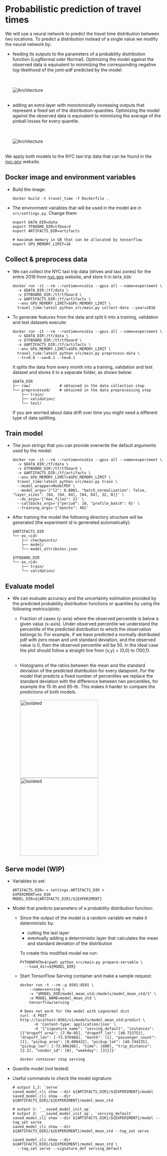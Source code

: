 # Probabilistic prediction of travel times

We will use a neural network to predict the travel time distribution between two locations. To predict a
distribution instead of a single value we modify the neural network by:

- feeding its outputs to the parameters of a probability distribution function (LogNormal oder Normal). Optimizing the
  model against the observed data is equivalent to minimizing the corresponding negative log-likelihood of the joint-pdf
  predicted by the model.

  <br><br>![Architecture](figs/nn_normal.png)<br><br>

- adding an extra layer with monotonically increasing outputs that represent a fixed set of the distribution-quantiles.
  Optimizing the model against the observed data is equivalent to minimizing the average of the pinball losses for every
  quantile.

  <br><br>![Architecture](figs/nn_iqf.png)<br><br>

We apply both models to the NYC taxi trip data that can be found
in the [nyc.gov](https://www1.nyc.gov/site/tlc/about/tlc-trip-record-data.page) website.

## Docker image and environment variables

- Build the image:
  ```shell
  docker build -t travel_time -f Dockerfile .
  ```

- The environment variables that will be used in the model are in `src/settings.py`. Change them:
  ```shell
  export DATA_DIR=data
  export TFBOARD_DIR=tfboard
  export ARTIFACTS_DIR=artifacts
  
  # maximum memory in GB that can be allocated by tensorflow
  export GPU_MEMORY_LIMIT=16
  ```

## Collect & preprocess data

- We can collect the NYC taxi trip data (drives and taxi zones) for the entire 2016
  from [nyc.gov](https://www1.nyc.gov/site/tlc/about/tlc-trip-record-data.page) website, and store it in `DATA_DIR`:
  ```shell
  docker run -it --rm --runtime=nvidia --gpus all --name=experiment \
    -v $DATA_DIR:/tf/data \
    -v $TFBOARD_DIR:/tf/tfboard \
    -v $ARTIFACTS_DIR:/tf/artifacts \
    --env GPU_MEMORY_LIMIT=$GPU_MEMORY_LIMIT \
    travel_time:latest python src/main.py collect-data --year=2016
  ```

- To generate features from the data and split it into a training, validation and test datasets execute:
  ```shell
  docker run -it --rm --runtime=nvidia --gpus all --name=experiment \
    -v $DATA_DIR:/tf/data \
    -v $TFBOARD_DIR:/tf/tfboard \
    -v $ARTIFACTS_DIR:/tf/artifacts \
    --env GPU_MEMORY_LIMIT=$GPU_MEMORY_LIMIT \
    travel_time:latest python src/main.py preprocess-data \
    --tr=0.8 --va=0.1 --te=0.1
  ```
  It splits the data from every month into a training, validation and test dataset and stores it in a separate folder,
  as shown below:

  ```shell
  $DATA_DIR
  ├── raw/             # obtained in the data collection step
  └── preprocessed/    # obtained in the data preprocessing step
      ├── train/
      ├── validation/
      └── test/
  ```
  If you are worried about data drift over time you might need a different type of data splitting.

## Train model

- The json strings that you can provide overwrite the default arguments used by the model:
  ```shell
  docker run -it --rm --runtime=nvidia --gpus all --name=experiment \
    -v $DATA_DIR:/tf/data \
    -v $TFBOARD_DIR:/tf/tfboard \
    -v $ARTIFACTS_DIR:/tf/artifacts \
    --env GPU_MEMORY_LIMIT=$GPU_MEMORY_LIMIT \
    travel_time:latest python src/main.py train \
    --model_wrapper=ModelPDF \
    --model_args='{"l2": 0.0001, "batch_normalization": false, "layer_sizes": [64, [64, 64], [64, 64], 32, 8]}' \
    --ds_args='{"max_files": 2}' \
    --callbacks_args='{"period": 10, "profile_batch": 0}' \
    --training_args='{"epochs": 40}'
  ```

- After training the model the following directory structure will be generated (the experiment id is generated
  automatically):
  ```shell
  $ARTIFACTS_DIR
  └── ex_<id>
      ├── checkpoints/
      ├── model/
      └── model_attributes.json

  $TFBOARD_DIR
  └── ex_<id>
      ├── train/
      └── validation/
  ```

## Evaluate model

- We can evaluate accuracy and the uncertainty estimation provided by the predicted probability distribution functions
  or quantiles by using the following metrics/plots:

    - Fraction of cases (y-axis) where the observed percentile is below a given value (x-axis). Under observed
      percentile we understand the percentile of the predicted distribution to which the observation belongs to. For
      example, if we have predicted a normally distributed pdf with zero mean and unit standard deviation, and the
      observed value is 0, then the observed percentile will be 50. In the ideal case the plot should follow a straight
      line from (x,y) = (0,0) to (100,1).
      <br><br>

    - Histograms of the ratios between the mean and the standard deviation of the predicted distribution for every
      datapoint. For the model that predicts a fixed number of percentiles we replace the standard deviation with the
      difference between two percentiles, for example the 15-th and 85-th. This makes it harder to compare the
      predictions of both models.
      <br><br>
      <img src="figs/pdf-model_pct_plot.png" alt="isolated" height="250"/>
      <img src="figs/pdf-model_mean-to-std_histogram.png" alt="isolated" height="250"/>

## Serve model (WIP)

- Variables to set:
  ```shell
  ARTIFACTS_DIR= < settings.ARTIFACTS_DIR >
  EXPERIMENT=ex_010
  MODEL_DIR=${ARTIFACTS_DIR}/${EXPERIMENT}
  ```

- Model that predicts parameters of a probability distribution function:
    - Since the output of the model is a random variable we make it deterministic by:
        - cutting the last layer
        - eventually adding a deterministic layer that calculates the mean and standard deviation of the distribution

      To create this modified model we run:
      ```shell
      PYTHONPATH=$(pwd) python src/main.py prepare-servable \
        --load_dir=${MODEL_DIR}
      ```

    - Start TensorFlow Serving container and make a sample request:
      ```shell
      docker run -t --rm -p 8501:8501 \
          --name=serving \
          -v "$MODEL_DIR/model_mean_std:/models/model_mean_std/1" \
          -e MODEL_NAME=model_mean_std \
          tensorflow/serving
  
      # Does not work for the model with Lognormal dist
      curl -X POST http://localhost:8501/v1/models/model_mean_std:predict \
            -H 'Content-type: application/json' \
            -d '{"signature_name": "serving_default", "instances": [{"dropoff_area": [7.9e-05], "dropoff_lat": [40.723752], "dropoff_lon": [-73.976968], "month": [1], "passenger_count": [1], "pickup_area": [0.000422], "pickup_lat": [40.744235], "pickup_lon": [-73.906306], "time": [800], "trip_distance": [2.3], "vendor_id": [0], "weekday": [3]}]}'
      
      docker container stop serving
      ```

- Quantile model (not tested)


- Useful commands to check the model signature:
  ```shell
  # output 1,2: `serve`
  saved_model_cli show --dir ${ARTIFACTS_DIR}/${EXPERIMENT}/model
  saved_model_cli show --dir ${ARTIFACTS_DIR}/${EXPERIMENT}/model_mean_std
  
  # output 1: `__saved_model_init_op`
  # output 2: `__saved_model_init_op`, `serving_default`
  saved_model_cli show --dir ${ARTIFACTS_DIR}/${EXPERIMENT}/model --tag_set serve
  saved_model_cli show --dir ${ARTIFACTS_DIR}/${EXPERIMENT}/model_mean_std --tag_set serve
  
  saved_model_cli show --dir ${ARTIFACTS_DIR}/${EXPERIMENT}/model_mean_std \
    --tag_set serve --signature_def serving_default
  ```
